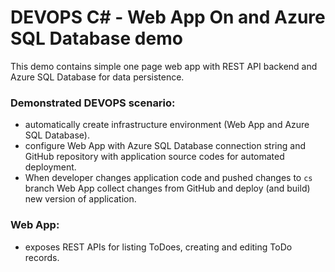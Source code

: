 # DEVOPS C# - Web App On and Azure SQL Database demo

This demo contains simple one page web app with REST API backend and Azure SQL Database for data persistence.

### Demonstrated DEVOPS scenario:
* automatically create infrastructure environment (Web App and Azure SQL Database).
* configure Web App with Azure SQL Database connection string and GitHub repository with application source codes for automated deployment.
* When developer changes application code and pushed changes to `cs` branch Web App collect changes from GitHub and deploy (and build) new version of application.

### Web App:
* exposes REST APIs for listing ToDoes, creating and editing ToDo records.


